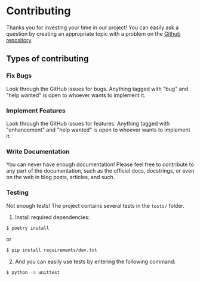 # Contributing

Thanks you for investing your time in our project! You can easily ask a
question by creating an appropriate topic with a problem on the
[Github repository](https://github.com/Omnivanitate/signal-design).

## Types of contributing

### Fix Bugs

Look through the GitHub issues for bugs. Anything tagged with "bug" and "help
wanted" is open to whoever wants to implement it.

### Implement Features

Look through the GitHub issues for features. Anything tagged with "enhancement"
and "help wanted" is open to whoever wants to implement it.

### Write Documentation

You can never have enough documentation! Please feel free to contribute to any
part of the documentation, such as the official docs, docstrings, or even
on the web in blog posts, articles, and such.

### Testing

Not enough tests!
The project contains several tests in the `tests/` folder.

1. Install required dependencies:

```bash
$ poetry install
```
or
```bash
$ pip install requirements/dev.txt
```

2. And you can easily use tests by entering the following command:

```bash
$ python -m unittest
```
